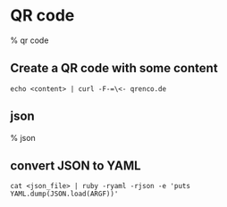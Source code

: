 # QR code

% qr code

## Create a QR code with some content
```
echo <content> | curl -F-=\<- qrenco.de
```

## json

% json

## convert JSON to YAML
```
cat <json_file> | ruby -ryaml -rjson -e 'puts YAML.dump(JSON.load(ARGF))'
```
